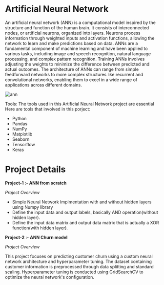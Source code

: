 # Artificial Neural Network

An artificial neural network (ANN) is a computational model inspired by the structure and function of the human brain. It consists of interconnected nodes, or artificial neurons, organized into layers. Neurons process information through weighted inputs and activation functions, allowing the network to learn and make predictions based on data. ANNs are a fundamental component of machine learning and have been applied to various tasks, including image and speech recognition, natural language processing, and complex pattern recognition. Training ANNs involves adjusting the weights to minimize the difference between predicted and actual outcomes. The architecture of ANNs can range from simple feedforward networks to more complex structures like recurrent and convolutional networks, enabling them to excel in a wide range of applications across different domains.

![ann](https://github.com/JAbhi09/Data-Science/assets/143057373/3742231c-46b6-4a63-9d7c-bb89da10666b)

Tools: The tools used in this Artificial Neural Network project are essential Here are tools that involved in this porject:

- Python
- Pandas
- NumPy
- Matplotlib
- Seaborn
- Tensorflow
- Keras

# Project Details


**Project-1 :- ANN from scratch**

*Project Overview*

- Simple Neural Network Implmentation with and without hidden layers using Numpy library
- Define the input data and output labels, basically AND operation(without hidden layer).
- Define the input data matrix and output data matrix that is actually a XOR function(with hidden layer).

**Project-2 :- ANN Churn model**

*Project Overview*

This project focuses on predicting customer churn using a custom neural network architecture and hyperparameter tuning. The dataset containing customer information is preprocessed through data splitting and standard scaling. Hyperparameter tuning is conducted using GridSearchCV to optimize the neural network's configuration. 
  
